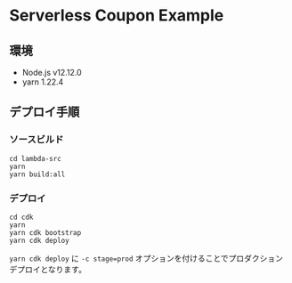 # Serverless Coupon Example

## 環境

- Node.js v12.12.0
- yarn 1.22.4

## デプロイ手順
### ソースビルド

```
cd lambda-src
yarn
yarn build:all
```

### デプロイ

```
cd cdk
yarn
yarn cdk bootstrap
yarn cdk deploy
```

`yarn cdk deploy` に `-c stage=prod` オプションを付けることでプロダクションデプロイとなります。
